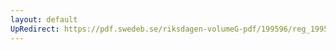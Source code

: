 ```yaml
---
layout: default
UpRedirect: https://pdf.swedeb.se/riksdagen-volumeG-pdf/199596/reg_199596_BoU/reg_199596_BoU_0009.pdf
---
```

